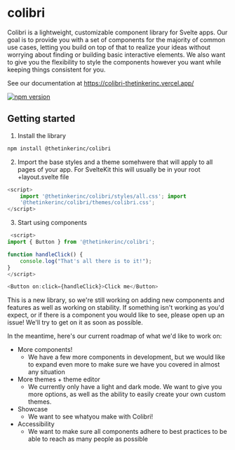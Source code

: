 # colibri

Colibri is a lightweight, customizable component library for Svelte apps. Our goal is to provide you with a set of components for the majority of common use cases, letting you build on top of that to realize your ideas without worrying about finding or building basic interactive elements. We also want to give you the flexibility to style the components however you want while keeping things consistent for you.

See our documentation at https://colibri-thetinkerinc.vercel.app/

[![npm version](https://badge.fury.io/js/@thetinkerinc%2Fcolibri.svg)](https://badge.fury.io/js/@thetinkerinc%2Fcolibri)

## Getting started

1.  Install the library

```bash
npm install @thetinkerinc/colibri
```

2.  Import the base styles and a theme somehwere that will apply to all pages of your app.
    For SvelteKit this will usually be in your root +layout.svelte file

```js
<script>
	import '@thetinkerinc/colibri/styles/all.css'; import
	'@thetinkerinc/colibri/themes/colibri.css';
</script>
```

3. Start using components

```js
 <script>
import { Button } from '@thetinkerinc/colibri';

function handleClick() {
	console.log("That's all there is to it!");
}
</script>

<Button on:click={handleClick}>Click me</Button>
```

This is a new library, so we're still working on adding new components and features as well as working on stability. If something isn't working as you'd expect, or if there is a component you would like to see, please open up an issue! We'll try to get on it as soon as possible.

In the meantime, here's our current roadmap of what we'd like to work on:

- More components!
  - We have a few more components in development, but we would like to expand even more to make sure we have you covered in almost any situation
- More themes + theme editor
  - We currently only have a light and dark mode. We want to give you more options, as well as the ability to easily create your own custom themes.
- Showcase
  - We want to see whatyou make with Colibri!
- Accessibility
  - We want to make sure all components adhere to best practices to be able to reach as many people as possible
